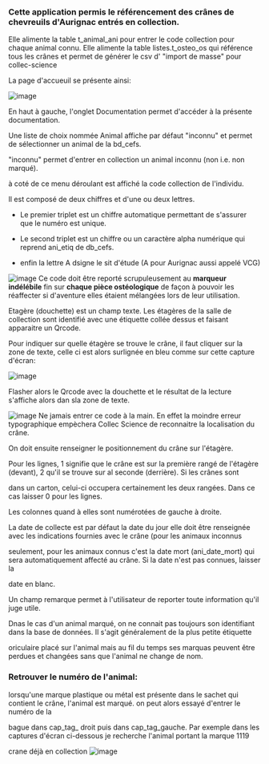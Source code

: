 <h3> Cette application permis le référencement des crânes de chevreuils d'Aurignac entrés en collection. </h3>

Elle alimente la table t_animal_ani pour entrer le code collection pour chaque animal connu.
Elle alimente la table listes.t_osteo_os qui référence tous les crânes et permet de générer le csv d' "import de masse" pour collec-science

La page d'accueuil se présente ainsi:

![image](https://user-images.githubusercontent.com/39738426/158818633-7e2e77b1-8a0d-45f9-9030-2cd2a6203b1d.png)

En haut à gauche, l'onglet Documentation permet d'accéder à la présente documentation.

Une liste de choix nommée Animal affiche par défaut "inconnu" et permet de sélectionner un animal de la bd_cefs.

"inconnu" permet d'entrer en collection un animal inconnu (non i.e. non marqué).

à coté de ce menu déroulant est affiché la code collection de l'individu.

Il est composé de deux chiffres et d'une ou deux lettres. 

- Le premier triplet est un chiffre automatique permettant de s'assurer que le numéro est unique.

- Le second triplet est un chiffre ou un caractère alpha numérique qui reprend ani_etiq de db_cefs.

- enfin la lettre A dsigne le sit d'étude (A pour Aurignac aussi appelé VCG)

![image](https://user-images.githubusercontent.com/39738426/125033795-0fcdf380-e090-11eb-93de-3538ba08a5b4.png) Ce code doit être reporté scrupuleusement au **marqueur indélébile** fin sur **chaque pièce ostéologique** de façon à pouvoir les réaffecter si d'aventure elles étaient mélangées lors de leur utilisation.

Etagère (douchette) est un champ texte. Les étagères de la salle de collection sont identifié avec une étiquette collée dessus et faisant apparaitre un Qrcode.

Pour indiquer sur quelle étagère se trouve le crâne, il faut cliquer sur la zone de texte, celle ci est alors surlignée en bleu comme sur cette capture d'écran:

![image](https://user-images.githubusercontent.com/39738426/158820681-eeb28a65-2aa4-4225-8a91-400a8feb78ae.png)

Flasher alors le Qrcode avec la douchette et le résultat de la lecture s'affiche alors dan sla zone de texte.

![image](https://user-images.githubusercontent.com/39738426/125033795-0fcdf380-e090-11eb-93de-3538ba08a5b4.png) Ne jamais entrer ce code à la main. En effet la moindre erreur typographique empèchera Collec Science de reconnaitre la localisation du crâne.

On doit ensuite renseigner le positionnement du crâne sur l'étagère.

Pour les lignes, 1 signifie que le crâne est sur la première rangé de l'étagère (devant), 2 qu'il se trouve sur al seconde (derrière). Si les crânes sont 

dans un carton, celui-ci occupera certainement les deux rangées. Dans ce cas laisser 0 pour les lignes. 

Les colonnes quand à elles sont numérotées de gauche à droite.

La date de collecte est par défaut la date du jour elle doit être renseignée avec les indications fournies avec le crâne (pour les animaux inconnus 

seulement, pour les animaux connus c'est la date mort (ani_date_mort) qui sera automatiquement affecté au crâne. Si la date n'est pas connues, laisser la 

date en blanc.

Un champ remarque permet à l'utilisateur de reporter toute information qu'il juge utile.

Dnas le cas d'un animal marqué, on ne connait pas toujours son identifiant dans la base de données. Il s'agit généralement de la plus petite étiquette 

oriculaire placé sur l'animal mais au fil du temps ses marquas peuvent être perdues et changées sans que l'animal ne change de nom.

<h3> Retrouver le numéro de l'animal:</h3>

lorsqu'une marque plastique ou métal est présente dans le sachet qui contient le crâne, l'animal est marqué. on peut alors essayé d'entrer le numéro de la 

bague dans cap_tag_ droit puis dans cap_tag_gauche. Par exemple dans les captures d'écran ci-dessous je recherche l'animal portant la marque 1119


crane déjà en collection
![image](https://user-images.githubusercontent.com/39738426/158828052-96c167a0-be06-449e-b032-cba9b7404335.png)

